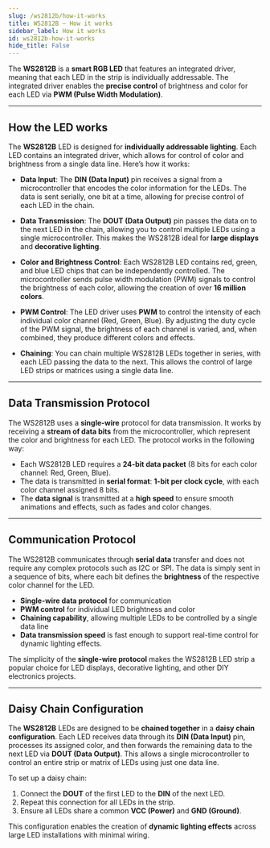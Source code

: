 ```yaml
---
slug: /ws2812b/how-it-works 
title: WS2812B – How it works
sidebar_label: How it works
id: ws2812b-how-it-works 
hide_title: False
---  
```


The **WS2812B** is a **smart RGB LED** that features an integrated driver, meaning that each LED in the strip is individually addressable. The integrated driver enables the **precise control** of brightness and color for each LED via **PWM (Pulse Width Modulation)**.

<CenteredImage src="/img/ws2812b/ws2812b-works.jpg" alt="WS2812B LED Strip in Action" caption="WS2812B LED Strip" width="500px" />

---

## How the LED works

The **WS2812B** LED is designed for **individually addressable lighting**. Each LED contains an integrated driver, which allows for control of color and brightness from a single data line. Here’s how it works:

- **Data Input**: The **DIN (Data Input)** pin receives a signal from a microcontroller that encodes the color information for the LEDs. The data is sent serially, one bit at a time, allowing for precise control of each LED in the chain.
  
- **Data Transmission**: The **DOUT (Data Output)** pin passes the data on to the next LED in the chain, allowing you to control multiple LEDs using a single microcontroller. This makes the WS2812B ideal for **large displays** and **decorative lighting**.

- **Color and Brightness Control**: Each WS2812B LED contains red, green, and blue LED chips that can be independently controlled. The microcontroller sends pulse width modulation (PWM) signals to control the brightness of each color, allowing the creation of over **16 million colors**.

<CenteredImage src="/img/ws2812b/color_control.jpg" alt="WS2812B LED Strip in Action" caption="WS2812B LED Strip Color Control" width="600px" />

- **PWM Control**: The LED driver uses **PWM** to control the intensity of each individual color channel (Red, Green, Blue). By adjusting the duty cycle of the PWM signal, the brightness of each channel is varied, and, when combined, they produce different colors and effects.

- **Chaining**: You can chain multiple WS2812B LEDs together in series, with each LED passing the data to the next. This allows the control of large LED strips or matrices using a single data line.

---

## Data Transmission Protocol

The WS2812B uses a **single-wire** protocol for data transmission. It works by receiving a **stream of data bits** from the microcontroller, which represent the color and brightness for each LED. The protocol works in the following way:

- Each WS2812B LED requires a **24-bit data packet** (8 bits for each color channel: Red, Green, Blue).
- The data is transmitted in **serial format**: **1-bit per clock cycle**, with each color channel assigned 8 bits.
- The **data signal** is transmitted at a **high speed** to ensure smooth animations and effects, such as fades and color changes.

---

## Communication Protocol

The WS2812B communicates through **serial data** transfer and does not require any complex protocols such as I2C or SPI. The data is simply sent in a sequence of bits, where each bit defines the **brightness** of the respective color channel for the LED.

- **Single-wire data protocol** for communication
- **PWM control** for individual LED brightness and color
- **Chaining capability**, allowing multiple LEDs to be controlled by a single data line
- **Data transmission speed** is fast enough to support real-time control for dynamic lighting effects.

The simplicity of the **single-wire protocol** makes the WS2812B LED strip a popular choice for LED displays, decorative lighting, and other DIY electronics projects.

---

## Daisy Chain Configuration

The **WS2812B** LEDs are designed to be **chained together** in a **daisy chain configuration**. Each LED receives data through its **DIN (Data Input)** pin, processes its assigned color, and then forwards the remaining data to the next LED via **DOUT (Data Output)**. This allows a single microcontroller to control an entire strip or matrix of LEDs using just one data line.

To set up a daisy chain:
1. Connect the **DOUT** of the first LED to the **DIN** of the next LED.
2. Repeat this connection for all LEDs in the strip.
3. Ensure all LEDs share a common **VCC (Power)** and **GND (Ground)**.

This configuration enables the creation of **dynamic lighting effects** across large LED installations with minimal wiring.